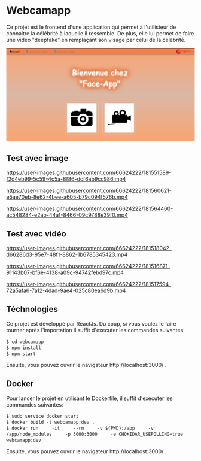 # Webcamapp 

Ce projet est le frontend d'une application qui permet à l'utilisteur de connaitre la célébrité à laquelle il ressemble.
De plus, elle lui permet de faire une video "deepfake" en remplaçant son visage par celui de la célébrité.

<img src="/public/capture.jpg">


## Test avec image

https://user-images.githubusercontent.com/66624222/181551589-f2d4eb99-5c59-4c5a-8f86-dcf6ab9cc986.mp4



https://user-images.githubusercontent.com/66624222/181560621-e5ae70eb-8e62-4bee-a605-b79c094f576b.mp4



https://user-images.githubusercontent.com/66624222/181564460-ac548284-e2ab-44a1-8466-09c9788e39f0.mp4

## Test avec vidéo

https://user-images.githubusercontent.com/66624222/181518042-d66286d3-95e7-48f1-8862-1b6785345423.mp4


https://user-images.githubusercontent.com/66624222/181516871-91143b07-bf6e-4138-a09c-94742febd97c.mp4



https://user-images.githubusercontent.com/66624222/181517594-72a5afa6-7a12-4dad-9ae4-025c80ea6d9b.mp4



## Téchnologies 

Ce projet est développé par ReactJs. Du coup, si vous voulez le faire tourner après l'importation il suffit d'executer les commandes suivantes:

```
$ cd webcamapp
$ npm install
$ npm start 
```

Ensuite, vous pouvez ouvrir le navigateur http://localhost:3000/ .

## Docker 

Pour lancer le projet en utilisant le Dockerfile, il suffit d'executer les commandes suivantes:

```
$ sudo service docker start
$ docker build -t webcamapp:dev . 
$ docker run     -it     --rm     -v ${PWD}:/app     -v /app/node_modules     -p 3000:3000     -e CHOKIDAR_USEPOLLING=true     webcamapp:dev
```

Ensuite, vous pouvez ouvrir le navigateur http://localhost:3000/ .

